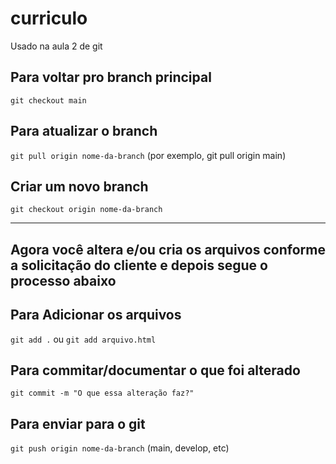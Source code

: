 # curriculo
Usado na aula 2 de git

## Para voltar pro branch principal
`git checkout main`

## Para atualizar o branch
`git pull origin nome-da-branch`
(por exemplo, git pull origin main)

## Criar um novo branch
`git checkout origin nome-da-branch`

---
Agora você altera e/ou cria os arquivos conforme a solicitação do cliente e depois segue o processo abaixo
---

## Para Adicionar os arquivos
`git add .` ou `git add arquivo.html`

## Para commitar/documentar o que foi alterado
`git commit -m "O que essa alteração faz?"`

## Para enviar para o git
`git push origin nome-da-branch` (main, develop, etc)


